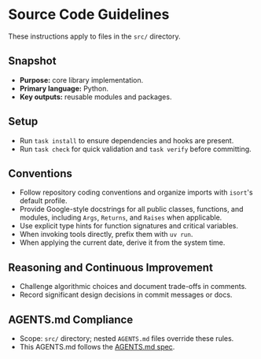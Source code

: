 # Source Code Guidelines

These instructions apply to files in the `src/` directory.

## Snapshot
- **Purpose:** core library implementation.
- **Primary language:** Python.
- **Key outputs:** reusable modules and packages.

## Setup
- Run `task install` to ensure dependencies and hooks are present.
- Run `task check` for quick validation and `task verify` before committing.

## Conventions
- Follow repository coding conventions and organize imports with `isort`'s
  default profile.
- Provide Google-style docstrings for all public classes, functions, and
  modules, including `Args`, `Returns`, and `Raises` when applicable.
- Use explicit type hints for function signatures and critical variables.
- When invoking tools directly, prefix them with `uv run`.
- When applying the current date, derive it from the system time.

## Reasoning and Continuous Improvement
- Challenge algorithmic choices and document trade-offs in comments.
- Record significant design decisions in commit messages or docs.

## AGENTS.md Compliance
- Scope: `src/` directory; nested `AGENTS.md` files override these rules.
- This AGENTS.md follows the [AGENTS.md spec](https://gist.github.com).
